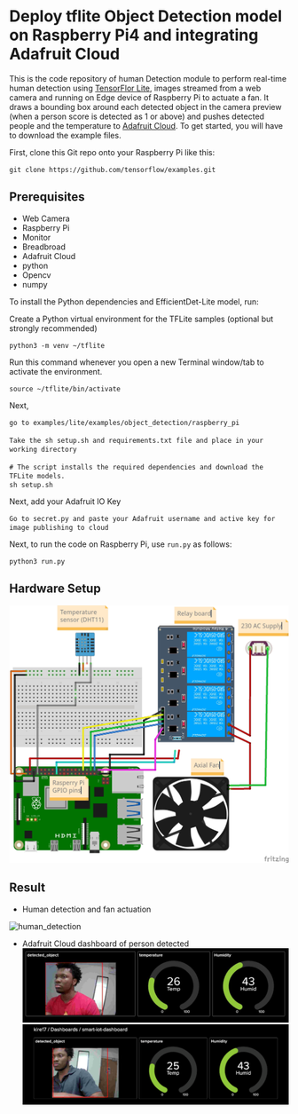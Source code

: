 # Deploy tflite Object Detection model on Raspberry Pi4 and integrating Adafruit Cloud 

This is the code repository of human Detection module to perform real-time human detection using [TensorFlor Lite](https://www.tensorflow.org/lite), images streamed from a web camera and running on Edge device of Raspberry Pi to actuate a fan. It draws a bounding box around each detected object in the camera preview (when a person score is detected as 1 or above) and pushes detected people and the temperature to [Adafruit Cloud](https://www.adafruit.com/). To get started, you will have to download the example files.

First, clone this Git repo onto your Raspberry Pi like this:
```
git clone https://github.com/tensorflow/examples.git
```

## Prerequisites
* Web Camera
* Raspberry Pi
* Monitor
* Breadbroad
* Adafruit Cloud
* python 
* Opencv  
* numpy

To install the Python dependencies and EfficientDet-Lite model, run:

Create a Python virtual environment for the TFLite samples (optional but strongly recommended)
```
python3 -m venv ~/tflite
```
Run this command whenever you open a new Terminal window/tab to activate the environment.
```
source ~/tflite/bin/activate
```
Next,

```
go to examples/lite/examples/object_detection/raspberry_pi

Take the sh setup.sh and requirements.txt file and place in your working directory

# The script installs the required dependencies and download the TFLite models.
sh setup.sh
```
Next, add your Adafruit IO Key
```
Go to secret.py and paste your Adafruit username and active key for image publishing to cloud
```

Next, to run the code on Raspberry Pi, use `run.py` as follows:

```
python3 run.py 
```
## Hardware Setup

![Sensor_and_actuation_unit_bb](/Assets/Sensor_and_actuation_unit_bb.jpg)

## Result
* Human detection and fan actuation

![human_detection](/Assets/human_detection.gif)

* Adafruit Cloud dashboard of person detected
![AdafruitDashboard](/Assets/AdafruitDashboard.jpg)
![cloud1](/Assets/cloud1.png)